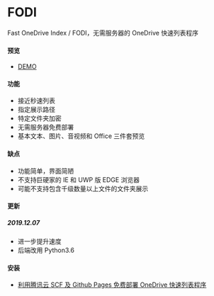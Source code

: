 # FODI

Fast OneDrive Index / FODI，无需服务器的 OneDrive 快速列表程序

#### 预览

- [DEMO](https://fodi.disk.ml)

#### 功能

- 接近秒速列表
- 指定展示路径
- 特定文件夹加密
- 无需服务器免费部署
- 基本文本、图片、音视频和 Office 三件套预览

#### 缺点

- 功能简单，界面简陋
- 不支持巨硬家的 IE 和 UWP 版 EDGE 浏览器
- 可能不支持包含千级数量以上文件的文件夹展示

#### 更新

##### 2019.12.07

- 进一步提升速度
- 后端改用 Python3.6

#### 安装

- [利用腾讯云 SCF 及 Github Pages 免费部署 OneDrive 快速列表程序](https://logi.ml/front-end/scf-fodi.html)
